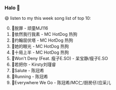 

### Halo 👋

😄 listen to my this week song list of top 10:

0. 🌈脱罪 - 顽童MJ116
1. 🌈依然我行我素 - MC HotDog 热狗
2. 🌈约翰屈伏塔 - MC HotDog 热狗
3. 🌈她的眼光 - MC HotDog 热狗
4. 🌈十局上半 - MC HotDog 热狗
5. 🌈Won't Deny (Feat. 瘦子E.SO) - 呆宝静/瘦子E.SO
6. 🌈若把你 - Kirsty刘瑾睿
7. 🌈Salute - 陈冠希
8. 🌈Running - 陈冠希
9. 🌈Everywhere We Go - 陈冠希/MC仁/厨房仔/应采儿

